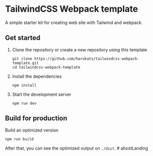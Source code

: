 # TailwindCSS Webpack template

A simple starter kit for creating web site with Tailwind and webpack.

## Get started

1. Clone the repository or create a new repository using this template

   ```
   git clone https://github.com/harukats/tailwindcss-webpack-template.git
   cd tailwindcss-webpack-template
   ```

2. Install the dependencies

   ```
   npm install
   ```

3. Start the development server

   ```
   npm run dev
   ```

## Build for production

Build an optimized version

```
npm run build
```

After that, you can see the optimized output on `./dist`.
#   a h o s t L a n d i n g  
 